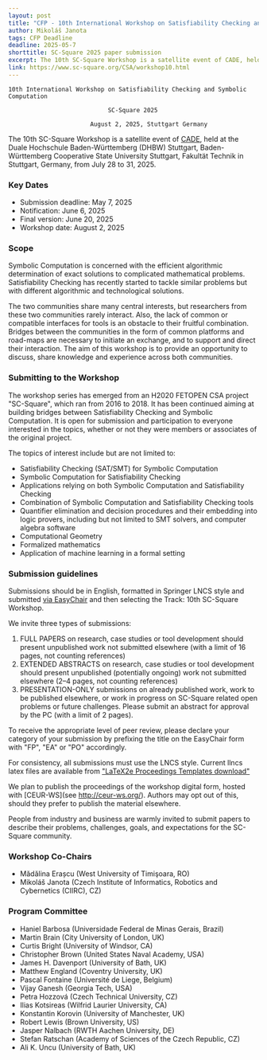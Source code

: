 ```yaml
---
layout: post
title: "CFP - 10th International Workshop on Satisfiability Checking and Symbolic Computation"
author: Mikoláš Janota
tags: CFP Deadline
deadline: 2025-05-7
shorttitle: SC-Square 2025 paper submission
excerpt: The 10th SC-Square Workshop is a satellite event of CADE, held at the Duale Hochschule Baden-Württemberg (DHBW) Stuttgart, Baden-Württemberg Cooperative State University Stuttgart, Fakultät Technik in Stuttgart, Germany, from July 28 to 31, 2025.
link: https://www.sc-square.org/CSA/workshop10.html
---
```


    10th International Workshop on Satisfiability Checking and Symbolic Computation
    
                                SC-Square 2025
    
                           August 2, 2025, Stuttgart Germany


The 10th SC-Square Workshop is a satellite event of [CADE](https://www.dhbw-stuttgart.de/cade-30/), held at the Duale Hochschule Baden-Württemberg (DHBW) Stuttgart, Baden-Württemberg Cooperative State University Stuttgart, Fakultät Technik in Stuttgart, Germany, from July 28 to 31, 2025.

### Key Dates

- Submission deadline: May 7, 2025
- Notification: June 6, 2025
- Final version: June 20, 2025
- Workshop date: August 2, 2025

### Scope

Symbolic Computation is concerned with the efficient algorithmic determination of exact solutions to complicated mathematical problems. Satisfiability Checking has recently started to tackle similar problems but with different algorithmic and technological solutions.

The two communities share many central interests, but researchers from these two communities rarely interact. Also, the lack of common or compatible interfaces for tools is an obstacle to their fruitful combination. Bridges between the communities in the form of common platforms and road-maps are necessary to initiate an exchange, and to support and direct their interaction. The aim of this workshop is to provide an opportunity to discuss, share knowledge and experience across both communities.


### Submitting to the Workshop

The workshop series has emerged from an H2020 FETOPEN CSA project "SC-Square", which ran from 2016 to 2018. It has been continued aiming at building bridges between Satisfiability Checking and Symbolic Computation. It is open for submission and participation to everyone interested in the topics, whether or not they were members or associates of the original project.

The topics of interest include but are not limited to:

- Satisfiability Checking (SAT/SMT) for Symbolic Computation
- Symbolic Computation for Satisfiability Checking
- Applications relying on both Symbolic Computation and Satisfiability Checking
- Combination of Symbolic Computation and Satisfiability Checking tools
- Quantifier elimination and decision procedures and their embedding into logic provers, including but not limited to SMT solvers, and computer algebra software
- Computational Geometry
- Formalized mathematics
- Application of machine learning in a formal setting

### Submission guidelines

Submissions should be in English, formatted in Springer LNCS style and submitted [via EasyChair](https://easychair.org/conferences/?conf=cade30)
and then selecting the Track: 10th SC-Square Workshop.

We invite three types of submissions:

1. FULL PAPERS on research, case studies or tool development should present unpublished work not submitted elsewhere (with a limit of 16 pages, not counting
references)
1. EXTENDED ABSTRACTS on research, case studies or tool development should present unpublished (potentially ongoing) work not submitted elsewhere (2–4 pages, not counting references)
2. PRESENTATION-ONLY submissions on already published work, work to be published elsewhere, or work in progress on SC-Square related open problems or future challenges. Please submit an abstract for approval by the PC (with a limit of 2 pages).

To receive the appropriate level of peer review, please declare your category of your submission by prefixing the title on the EasyChair form with "FP", "EA" or "PO" accordingly.

For consistency, all submissions must use the LNCS style. Current llncs latex files are available from ["LaTeX2e Proceedings Templates download"](https://www.springer.com/gp/computer-science/lncs/conference-proceedings-guidelines)


We plan to publish the proceedings of the workshop digital form, hosted with [CEUR-WS](see http://ceur-ws.org/). Authors may opt out of this, should they prefer to publish the material elsewhere.

People from industry and business are warmly invited to submit papers to describe their problems, challenges, goals, and expectations for the  SC-Square community.


### Workshop Co-Chairs

- Mădălina Erașcu (West University of Timişoara, RO)
- Mikoláš Janota (Czech Institute of Informatics, Robotics and Cybernetics (CIIRC), CZ)

### Program Committee

- Haniel Barbosa (Universidade Federal de Minas Gerais, Brazil)
- Martin Brain (City University of London, UK)
- Curtis Bright (University of Windsor, CA)
- Christopher Brown (United States Naval Academy, USA)
- James H. Davenport (University of Bath, UK)
- Matthew England (Coventry University, UK)
- Pascal Fontaine (Université de Liege, Belgium)
- Vijay Ganesh (Georgia Tech, USA)
- Petra Hozzová (Czech Technical University, CZ)
- Ilias Kotsireas (Wilfrid Laurier University, CA)
- Konstantin Korovin (University of Manchester, UK)
- Robert Lewis (Brown University, US)
- Jasper Nalbach (RWTH Aachen University, DE)
- Stefan Ratschan (Academy of Sciences of the Czech Republic, CZ)
- Ali K. Uncu (University of Bath, UK)